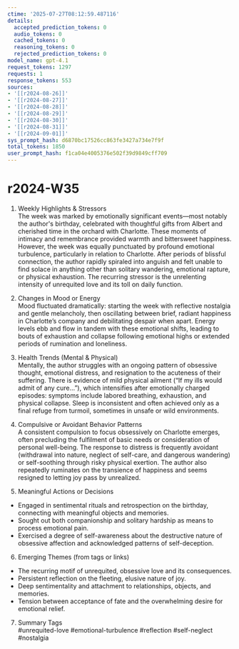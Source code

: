 ```yaml
---
ctime: '2025-07-27T08:12:59.487116'
details:
  accepted_prediction_tokens: 0
  audio_tokens: 0
  cached_tokens: 0
  reasoning_tokens: 0
  rejected_prediction_tokens: 0
model_name: gpt-4.1
request_tokens: 1297
requests: 1
response_tokens: 553
sources:
- '[[r2024-08-26]]'
- '[[r2024-08-27]]'
- '[[r2024-08-28]]'
- '[[r2024-08-29]]'
- '[[r2024-08-30]]'
- '[[r2024-08-31]]'
- '[[r2024-09-01]]'
sys_prompt_hash: d6870bc17526cc863fe3427a734e7f9f
total_tokens: 1850
user_prompt_hash: f1ca04e4005376e502f39d9849cff709
---
```

# r2024-W35

1. Weekly Highlights & Stressors  
The week was marked by emotionally significant events—most notably the author's birthday, celebrated with thoughtful gifts from Albert and cherished time in the orchard with Charlotte. These moments of intimacy and remembrance provided warmth and bittersweet happiness. However, the week was equally punctuated by profound emotional turbulence, particularly in relation to Charlotte. After periods of blissful connection, the author rapidly spiraled into anguish and felt unable to find solace in anything other than solitary wandering, emotional rapture, or physical exhaustion. The recurring stressor is the unrelenting intensity of unrequited love and its toll on daily function.

2. Changes in Mood or Energy  
Mood fluctuated dramatically: starting the week with reflective nostalgia and gentle melancholy, then oscillating between brief, radiant happiness in Charlotte’s company and debilitating despair when apart. Energy levels ebb and flow in tandem with these emotional shifts, leading to bouts of exhaustion and collapse following emotional highs or extended periods of rumination and loneliness.

3. Health Trends (Mental & Physical)  
Mentally, the author struggles with an ongoing pattern of obsessive thought, emotional distress, and resignation to the acuteness of their suffering. There is evidence of mild physical ailment (“If my ills would admit of any cure…”), which intensifies after emotionally charged episodes: symptoms include labored breathing, exhaustion, and physical collapse. Sleep is inconsistent and often achieved only as a final refuge from turmoil, sometimes in unsafe or wild environments.

4. Compulsive or Avoidant Behavior Patterns  
A consistent compulsion to focus obsessively on Charlotte emerges, often precluding the fulfilment of basic needs or consideration of personal well-being. The response to distress is frequently avoidant (withdrawal into nature, neglect of self-care, and dangerous wandering) or self-soothing through risky physical exertion. The author also repeatedly ruminates on the transience of happiness and seems resigned to letting joy pass by unrealized.

5. Meaningful Actions or Decisions  
- Engaged in sentimental rituals and retrospection on the birthday, connecting with meaningful objects and memories.  
- Sought out both companionship and solitary hardship as means to process emotional pain.
- Exercised a degree of self-awareness about the destructive nature of obsessive affection and acknowledged patterns of self-deception.

6. Emerging Themes (from tags or links)  
- The recurring motif of unrequited, obsessive love and its consequences.
- Persistent reflection on the fleeting, elusive nature of joy.
- Deep sentimentality and attachment to relationships, objects, and memories.
- Tension between acceptance of fate and the overwhelming desire for emotional relief.

7. Summary Tags  
#unrequited-love #emotional-turbulence #reflection #self-neglect #nostalgia
